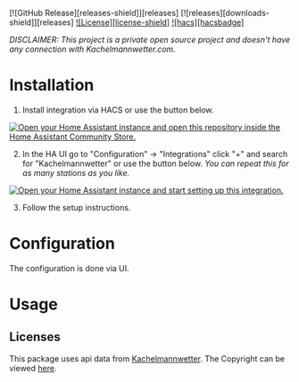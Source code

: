 [![GitHub Release][releases-shield]][releases]
[![releases][downloads-shield]][releases]
[![License][license-shield]](LICENSE)
[![hacs][hacsbadge]](hacs)

_DISCLAIMER: This project is a private open source project and doesn't have any connection with Kachelmannwetter.com._

# Installation

1. Install integration via HACS or use the button below.

[![Open your Home Assistant instance and open this repository inside the Home Assistant Community Store.](https://my.home-assistant.io/badges/hacs_repository.svg)](https://my.home-assistant.io/redirect/hacs_repository/?owner=evoWeb&repository=hass-kmw&category=integration)

2. In the HA UI go to "Configuration" -> "Integrations" click "+" and search for "Kachelmannwetter" or use the button below.
_You can repeat this for as many stations as you like._

[![Open your Home Assistant instance and start setting up this integration.](https://my.home-assistant.io/badges/config_flow_start.svg)](https://my.home-assistant.io/redirect/config_flow_start/?domain=kachelmannwetter)

3. Follow the setup instructions.

# Configuration

The configuration is done via UI.

# Usage


## Licenses

This package uses api data from [Kachelmannwetter](https://api.kachelmannwetter.com/v02/_doc.html#/). The Copyright can be viewed [here](https://kachelmannwetter.com/de/site/agb).
